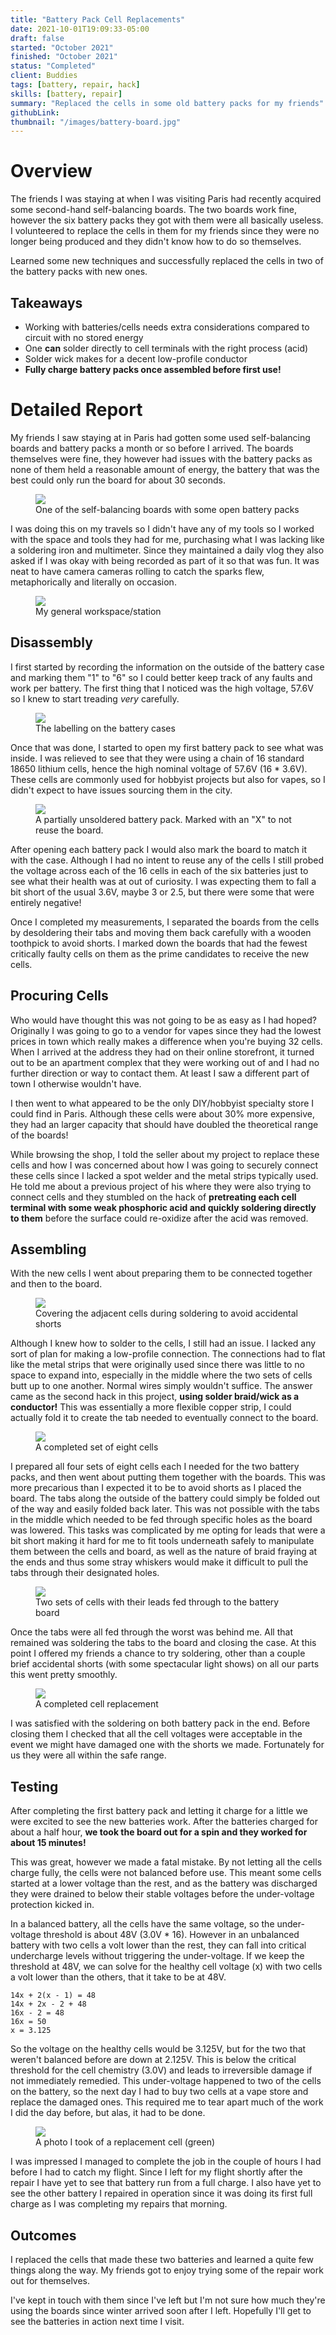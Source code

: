 ```yaml
---
title: "Battery Pack Cell Replacements"
date: 2021-10-01T19:09:33-05:00
draft: false
started: "October 2021"
finished: "October 2021"
status: "Completed"
client: Buddies
tags: [battery, repair, hack]
skills: [battery, repair]
summary: "Replaced the cells in some old battery packs for my friends"
githubLink:
thumbnail: "/images/battery-board.jpg"
---
```


# Overview

The friends I was staying at when I was visiting Paris had recently acquired some second-hand self-balancing boards. The two 
boards work fine, however the six battery packs they got with them were all basically useless. I volunteered to replace the 
cells in them for my friends since they were no longer being produced and they didn't know how to do so themselves.

Learned some new techniques and successfully replaced the cells in two of the battery packs with new ones.

## Takeaways

- Working with batteries/cells needs extra considerations compared to circuit with no stored energy
- One **can** solder directly to cell terminals with the right process (acid)
- Solder wick makes for a decent low-profile conductor
- **Fully charge battery packs once assembled before first use!**

# Detailed Report

My friends I saw staying at in Paris had gotten some used self-balancing boards and battery packs a month or so before I 
arrived. The boards themselves were fine, they however had issues with the battery packs as none of them held a reasonable 
amount of energy, the battery that was the best could only run the board for about 30 seconds.

<figure>
<img src="/images/battery-board.jpg">
<figcaption>One of the self-balancing boards with some open battery packs</figcaption>
</figure>

I was doing this on my travels so I didn't have any of my tools so I worked with the space and tools they had for me, 
purchasing what I was lacking like a soldering iron and multimeter. Since they maintained a daily vlog they also asked if I 
was okay with being recorded as part of it so that was fun. It was neat to have camera cameras rolling to catch the sparks 
flew, metaphorically and literally on occasion.

<figure>
<img src="/images/battery-workstation.jpg">
<figcaption>My general workspace/station</figcaption>
</figure>

## Disassembly

I first started by recording the information on the outside of the battery case and marking them "1" to "6" so I could 
better keep track of any faults and work per battery. The first thing that I noticed was the high voltage, 57.6V so I knew 
to start treading *very* carefully.

<figure>
<img src="/images/battery-case.jpg">
<figcaption>The labelling on the battery cases</figcaption>
</figure>

Once that was done, I started to open my first battery pack to see what was inside. I was relieved to see that they were 
using a chain of 16 standard 18650 lithium cells, hence the high nominal voltage of 57.6V (16 * 3.6V). These cells are 
commonly used for hobbyist projects but also for vapes, so I didn't expect to have issues sourcing them in the city.

<figure>
<img src="/images/battery-harvested-board.jpg">
<figcaption>A partially unsoldered battery pack. Marked with an "X" to not reuse the board.</figcaption>
</figure>

After opening each battery pack I would also mark the board to match it with the case. Although I had no intent to reuse any 
of the cells I still probed the voltage across each of the 16 cells in each of the six batteries just to see what their 
health was at out of curiosity. I was expecting them to fall a bit short of the usual 3.6V, maybe 3 or 2.5, but there were 
some that were entirely negative!

Once I completed my measurements, I separated the boards from the cells by desoldering their tabs and moving them back 
carefully with a wooden toothpick to avoid shorts. I marked down the boards that had the fewest critically faulty cells on 
them as the prime candidates to receive the new cells.

## Procuring Cells

Who would have thought this was not going to be as easy as I had hoped? Originally I was going to go to a vendor for vapes 
since they had the lowest prices in town which really makes a difference when you're buying 32 cells. When I arrived at the 
address they had on their online storefront, it turned out to be an apartment complex that they were working out of and I 
had no further direction or way to contact them. At least I saw a different part of town I otherwise wouldn't have.

I then went to what appeared to be the only DIY/hobbyist specialty store I could find in Paris. Although these cells were 
about 30% more expensive, they had an larger capacity that should have doubled the theoretical range of the boards! 

While browsing the shop, I told the seller about my project to replace these cells and how I was concerned about how I was 
going to securely connect these cells since I lacked a spot welder and the metal strips typically used. He told me about a 
previous project of his where they were also trying to connect cells and they stumbled on the hack of **pretreating each 
cell terminal with some weak phosphoric acid and quickly soldering directly to them** before the surface could re-oxidize 
after the acid was removed.

## Assembling

With the new cells I went about preparing them to be connected together and then to the board. 

<figure>
<img src="/images/battery-starting-soldering.jpg">
<figcaption>Covering the adjacent cells during soldering to avoid accidental shorts</figcaption>
</figure>

Although I knew how to solder to the cells, I still had an issue. I lacked any sort of plan for making a low-profile 
connection. The connections had to flat like the metal strips that were originally used since there was little to no space 
to expand into, especially in the middle where the two sets of cells butt up to one another. Normal wires simply wouldn't 
suffice. The answer came as the second hack in this project, **using solder braid/wick as a conductor!** This was 
essentially a more flexible copper strip, I could actually fold it to create the tab needed to eventually connect to the 
board.

<figure>
<img src="/images/battery-cell-pack.jpg">
<figcaption>A completed set of eight cells</figcaption>
</figure>

I prepared all four sets of eight cells each I needed for the two battery packs, and then went about putting them together 
with the boards. This was more precarious than I expected it to be to avoid shorts as I placed the board. The tabs along the 
outside of the battery could simply be folded out of the way and easily folded back later. This was not possible with the 
tabs in the middle which needed to be fed through specific holes as the board was lowered. This tasks was complicated by me 
opting for leads that were a bit short making it hard for me to fit tools underneath safely to manipulate them between the 
cells and board, as well as the nature of braid fraying at the ends and thus some stray whiskers would make it difficult 
to pull the tabs through their designated holes.

<figure>
<img src="/images/battery-replacement-pre-soldering.jpg">
<figcaption>Two sets of cells with their leads fed through to the battery board</figcaption>
</figure>

Once the tabs were all fed through the worst was behind me. All that remained was soldering the tabs to the board and 
closing the case. At this point I offered my friends a chance to try soldering, other than a couple brief accidental 
shorts (with some spectacular light shows) on all our parts this went pretty smoothly.

<figure>
<img src="/images/battery-completed-replacement.jpg">
<figcaption>A completed cell replacement</figcaption>
</figure>

I was satisfied with the soldering on both battery pack in the end. Before closing them I checked that all the cell voltages 
were acceptable in the event we might have damaged one with the shorts we made. Fortunately for us they were all within the 
safe range.

## Testing

After completing the first battery pack and letting it charge for a little we were excited to see the new batteries work. 
After the batteries charged for about a half hour, **we took the board out for a spin and they worked for about 15 minutes!**

This was great, however we made a fatal mistake. By not letting all the cells charge fully, the cells were not balanced 
before use. This meant some cells started at a lower voltage than the rest, and as the battery was discharged they were 
drained to below their stable voltages before the under-voltage protection kicked in.

In a balanced battery, all the cells have the same voltage, so the under-voltage threshold is about 48V (3.0V * 16). However 
in an unbalanced battery with two cells a volt lower than the rest, they can fall into critical undercharge levels without 
triggering the under-voltage. If we keep the threshold at 48V, we can solve for the healthy cell voltage (x) with two cells 
a volt lower than the others, that it take to be at 48V.

```
14x + 2(x - 1) = 48
14x + 2x - 2 + 48
16x - 2 = 48
16x = 50
x = 3.125
```

So the voltage on the healthy cells would be 3.125V, but for the two that weren't balanced before are down at 2.125V. This 
is below the critical threshold for the cell chemistry (3.0V) and leads to irreversible damage if not immediately remedied. 
This under-voltage happened to two of the cells on the battery, so the next day I had to buy two cells at a vape store and 
replace the damaged ones. This required me to tear apart much of the work I did the day before, but alas, it had to be done.

<figure>
<img src="/images/battery-different-cells.jpg">
<figcaption>A photo I took of a replacement cell (green)</figcaption>
</figure>

I was impressed I managed to complete the job in the couple of hours I had before I had to catch my flight. Since I left for 
my flight shortly after the repair I have yet to see that battery run from a full charge. I also have yet to see the other 
battery I repaired in operation since it was doing its first full charge as I was completing my repairs that morning.

## Outcomes

I replaced the cells that made these two batteries and learned a quite few things along the way. My friends got to enjoy 
trying some of the repair work out for themselves.

I've kept in touch with them since I've left but I'm not sure how much they're using the boards since winter arrived soon 
after I left. Hopefully I'll get to see the batteries in action next time I visit.

